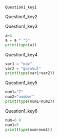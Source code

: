 ```ngMeta
Question1_key1
```

Question1_key2



Question1_key3


```python
a=5
a = a * "5"
print(type(a))
```
Question1_key4


```python
var1 = "nav"
var2 = "gurukul"
print(type(var1+var2))
```
Question1_key5


```python
num1="7"
num2="number"
print(type(num1+num2))
```
Question1_key6


```python
num=6.8
num1=5
print(type(num+num1))
```
